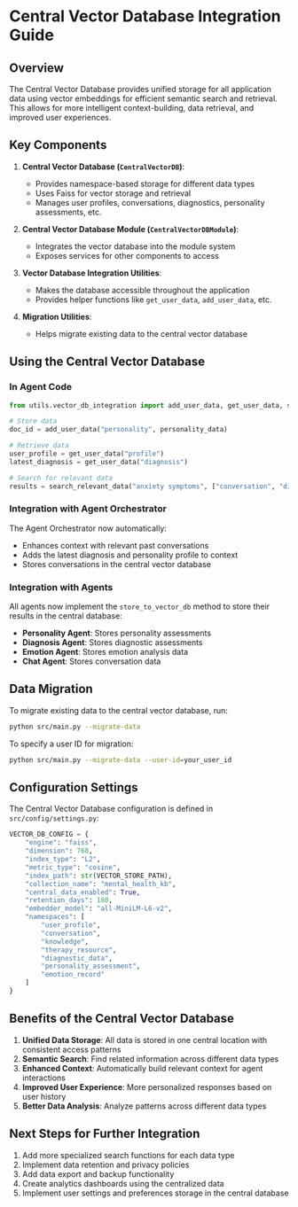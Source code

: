 # Central Vector Database Integration Guide

## Overview

The Central Vector Database provides unified storage for all application data using vector embeddings for efficient semantic search and retrieval. This allows for more intelligent context-building, data retrieval, and improved user experiences.

## Key Components

1. **Central Vector Database (`CentralVectorDB`)**: 
   - Provides namespace-based storage for different data types
   - Uses Faiss for vector storage and retrieval
   - Manages user profiles, conversations, diagnostics, personality assessments, etc.

2. **Central Vector Database Module (`CentralVectorDBModule`)**:
   - Integrates the vector database into the module system
   - Exposes services for other components to access

3. **Vector Database Integration Utilities**:
   - Makes the database accessible throughout the application
   - Provides helper functions like `get_user_data`, `add_user_data`, etc.

4. **Migration Utilities**:
   - Helps migrate existing data to the central vector database

## Using the Central Vector Database

### In Agent Code

```python
from utils.vector_db_integration import add_user_data, get_user_data, search_relevant_data

# Store data
doc_id = add_user_data("personality", personality_data)

# Retrieve data
user_profile = get_user_data("profile")
latest_diagnosis = get_user_data("diagnosis")

# Search for relevant data
results = search_relevant_data("anxiety symptoms", ["conversation", "diagnosis"], limit=5)
```

### Integration with Agent Orchestrator

The Agent Orchestrator now automatically:
- Enhances context with relevant past conversations
- Adds the latest diagnosis and personality profile to context
- Stores conversations in the central vector database

### Integration with Agents

All agents now implement the `store_to_vector_db` method to store their results in the central database:

- **Personality Agent**: Stores personality assessments
- **Diagnosis Agent**: Stores diagnostic assessments
- **Emotion Agent**: Stores emotion analysis data
- **Chat Agent**: Stores conversation data

## Data Migration

To migrate existing data to the central vector database, run:

```bash
python src/main.py --migrate-data
```

To specify a user ID for migration:

```bash
python src/main.py --migrate-data --user-id=your_user_id
```

## Configuration Settings

The Central Vector Database configuration is defined in `src/config/settings.py`:

```python
VECTOR_DB_CONFIG = {
    "engine": "faiss",
    "dimension": 768,
    "index_type": "L2",
    "metric_type": "cosine",
    "index_path": str(VECTOR_STORE_PATH),
    "collection_name": "mental_health_kb",
    "central_data_enabled": True,
    "retention_days": 180,
    "embedder_model": "all-MiniLM-L6-v2",
    "namespaces": [
        "user_profile",
        "conversation",
        "knowledge",
        "therapy_resource",
        "diagnostic_data",
        "personality_assessment",
        "emotion_record"
    ]
}
```

## Benefits of the Central Vector Database

1. **Unified Data Storage**: All data is stored in one central location with consistent access patterns
2. **Semantic Search**: Find related information across different data types
3. **Enhanced Context**: Automatically build relevant context for agent interactions
4. **Improved User Experience**: More personalized responses based on user history
5. **Better Data Analysis**: Analyze patterns across different data types

## Next Steps for Further Integration

1. Add more specialized search functions for each data type
2. Implement data retention and privacy policies
3. Add data export and backup functionality
4. Create analytics dashboards using the centralized data
5. Implement user settings and preferences storage in the central database
